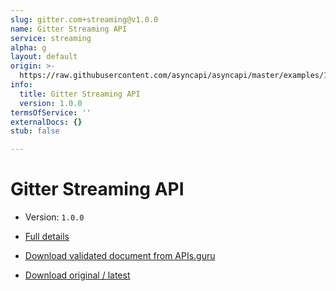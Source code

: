 ```yaml
---
slug: gitter.com+streaming@v1.0.0
name: Gitter Streaming API
service: streaming
alpha: g
layout: default
origin: >-
  https://raw.githubusercontent.com/asyncapi/asyncapi/master/examples/1.2.0/gitter-streaming.yml
info:
  title: Gitter Streaming API
  version: 1.0.0
termsOfService: ''
externalDocs: {}
stub: false

---
```

# Gitter Streaming API

* Version: `1.0.0`
* [Full details](../html/gitter.com+streaming@v1.0.0.html)





* [Download validated document from APIs.guru](https://raw.githubusercontent.com/APIs-guru/asyncapi-directory/master/docs/APIs/gitter.com%2Bstreaming%40v1.0.0.yaml)
* [Download original / latest](https://raw.githubusercontent.com/asyncapi/asyncapi/master/examples/1.2.0/gitter-streaming.yml)

<script type="application/ld+json">
{
  "@context": "http://schema.org/",
  "@type": "WebAPI",

  "documentation": "",

  "name": "Gitter Streaming API"
}
</script>
